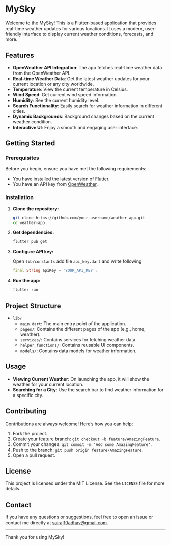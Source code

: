 # MySky

Welcome to the MySky! This is a Flutter-based application that provides real-time weather updates for various locations. It uses a modern, user-friendly interface to display current weather conditions, forecasts, and more.

## Features

- **OpenWeather API Integration**: The app fetches real-time weather data from the OpenWeather API.
- **Real-time Weather Data**: Get the latest weather updates for your current location or any city worldwide.
- **Temperature**: View the current temperature in Celsius.
- **Wind Speed**: Get current wind speed information.
- **Humidity**: See the current humidity level.
- **Search Functionality**: Easily search for weather information in different cities.
- **Dynamic Backgrounds**: Background changes based on the current weather condition.
- **Interactive UI**: Enjoy a smooth and engaging user interface.

## Getting Started

### Prerequisites

Before you begin, ensure you have met the following requirements:

- You have installed the latest version of [Flutter](https://flutter.dev/docs/get-started/install).
- You have an API key from [OpenWeather](https://openweathermap.org/api).

### Installation

1. **Clone the repository:**

   ```bash
   git clone https://github.com/your-username/weather-app.git
   cd weather-app
   ```

2. **Get dependencies:**

   ```bash
   flutter pub get
   ```

3. **Configure API key:**

   Open `lib/constants` add file `api_key.dart` and write following

   ```dart
   final String apiKey = 'YOUR_API_KEY';
   ```

4. **Run the app:**

   ```bash
   flutter run
   ```

## Project Structure

- `lib/`
  - `main.dart`: The main entry point of the application.
  - `pages/`: Contains the different pages of the app (e.g., home, weather).
  - `services/`: Contains services for fetching weather data.
  - `helper_functions/`: Contains reusable UI components.
  - `models/`: Contains data models for weather information.

## Usage

- **Viewing Current Weather**: On launching the app, it will show the weather for your current location.
- **Searching for a City**: Use the search bar to find weather information for a specific city.

## Contributing

Contributions are always welcome! Here’s how you can help:

1. Fork the project.
2. Create your feature branch: `git checkout -b feature/AmazingFeature`.
3. Commit your changes: `git commit -m 'Add some AmazingFeature'`.
4. Push to the branch: `git push origin feature/AmazingFeature`.
5. Open a pull request.

## License

This project is licensed under the MIT License. See the `LICENSE` file for more details.

## Contact

If you have any questions or suggestions, feel free to open an issue or contact me directly at [sairaj10adhav@gmail.com](mailto:sairaj10adhav@gmail.com).

---

Thank you for using MySky!